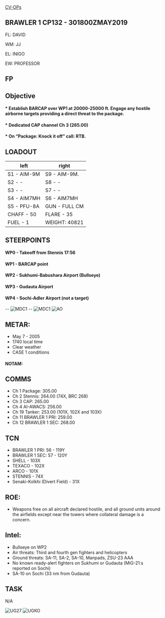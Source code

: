 [CV-OPs](/CVOPS/cvops.md)

## BRAWLER 1 CP132 - 301800ZMAY2019

FL: DAVID

WM: JJ

EL: INIGO

EW: PROFESSOR


## FP


				


## Objective
#### * Establish BARCAP over WP1 at 20000-25000 ft. Engage any hostile airborne targets providing a direct threat to the package.
#### * Dedicated CAP channel Ch 3 (265.00)
#### * On “Package: Knock it off” call: RTB.


## LOADOUT

left | right
----- | -----
S1 - AIM-9M | S9 - AIM-9M.
S2 - - | S8 - -
S3 - - | S7 - -
S4 - AIM7MH | S6 - AIM7MH
S5 - PFU-8A | GUN - FULL CM
CHAFF - 50 | FLARE - 35
FUEL - 1 | WEIGHT: 40821


## STEERPOINTS

#### WP0 - Takeoff from Stennis 17:56
#### WP1 - BARCAP point
#### WP2 - Sukhumi-Babushara Airport (Bullseye)
#### WP3 - Gudauta Airport
#### WP4 - Sochi-Adler Airport (not a target)


-- ![MDC1](MDC10.PNG)
-- ![MDC1](MDC20.PNG)
![AO](E10.PNG)

## METAR: 
* May 7 - 2005
* 1740 local time
* Clear weather
* CASE 1 conditions

#### NOTAM: 



## COMMS
* Ch 1 Package: 305.00
* Ch 2 Stennis: 264.00 (74X, BRC 268)
* Ch 3 CAP: 265.00
* Ch 4 AI-AWACS: 256.00
* Ch 19 Tanker: 253.00 (101X, 102X and 103X)
* Ch 11 BRAWLER 1 PRI: 259.00
* Ch 12 BRAWLER 1 SEC: 268.00

## TCN
* BRAWLER 1 PRI: 56 - 119Y
* BRAWLER 1 SEC: 57 - 120Y
* SHELL - 103X
* TEXACO - 102X
* ARCO - 101X
* STENNIS - 74X
* Senaki-Kolkhi (Divert Field) - 31X

## ROE:
* Weapons free on all aircraft declared hostile, and all ground units around the airfields except near the towers where collateral damage is a concern.


## Intel:
* Bullseye on WP2
* Air threats: Third and fourth gen fighters and helicopters
* Ground threats: SA-11, SA-2, SA-10, Manpads, ZSU-23 AAA
* No known ready-alert fighters on Sukhumi or Gudauta (MiG-21:s reported on Sochi)
* SA-10 on Sochi (33 nm from Gudauta)

## TASK
N/A				
	

![UG27](/FLIPS/UG27_GND_INVERTED.png)
![UGKO](/FLIPS/UGKO_GND.png)

